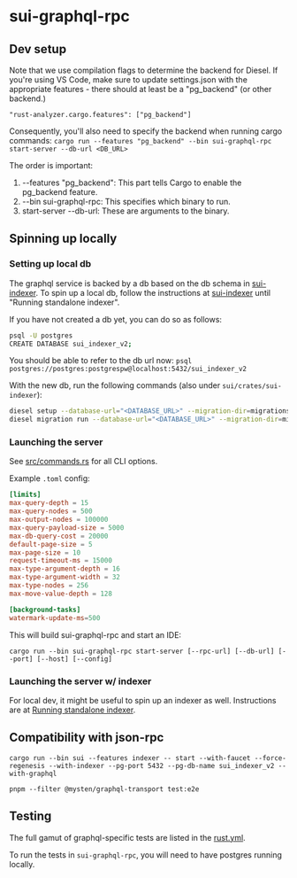 # sui-graphql-rpc

## Dev setup
Note that we use compilation flags to determine the backend for Diesel. If you're using VS Code, make sure to update settings.json with the appropriate features - there should at least be a "pg_backend" (or other backend.)
```
"rust-analyzer.cargo.features": ["pg_backend"]
```
Consequently, you'll also need to specify the backend when running cargo commands:
```cargo run --features "pg_backend" --bin sui-graphql-rpc start-server --db-url <DB_URL>```

The order is important:
1. --features "pg_backend": This part tells Cargo to enable the pg_backend feature.
2. --bin sui-graphql-rpc: This specifies which binary to run.
3. start-server --db-url: These are arguments to the binary.

## Spinning up locally

### Setting up local db

The graphql service is backed by a db based on the db schema in [sui-indexer](../sui-indexer/src/schema.rs). To spin up a local db, follow the instructions at [sui-indexer](../sui-indexer/README.md) until "Running standalone indexer".

If you have not created a db yet, you can do so as follows:
```sh
psql -U postgres
CREATE DATABASE sui_indexer_v2;
```

You should be able to refer to the db url now:
`psql postgres://postgres:postgrespw@localhost:5432/sui_indexer_v2`

With the new db, run the following commands (also under `sui/crates/sui-indexer`):

```sh
diesel setup --database-url="<DATABASE_URL>" --migration-dir=migrations
diesel migration run --database-url="<DATABASE_URL>" --migration-dir=migrations
```

### Launching the server
See [src/commands.rs](src/commands.rs) for all CLI options.

Example `.toml` config:
```toml
[limits]
max-query-depth = 15
max-query-nodes = 500
max-output-nodes = 100000
max-query-payload-size = 5000
max-db-query-cost = 20000
default-page-size = 5
max-page-size = 10
request-timeout-ms = 15000
max-type-argument-depth = 16
max-type-argument-width = 32
max-type-nodes = 256
max-move-value-depth = 128

[background-tasks]
watermark-update-ms=500
```

This will build sui-graphql-rpc and start an IDE:
```
cargo run --bin sui-graphql-rpc start-server [--rpc-url] [--db-url] [--port] [--host] [--config]
```

### Launching the server w/ indexer
For local dev, it might be useful to spin up an indexer as well. Instructions are at [Running standalone indexer](../sui-indexer/README.md#running-standalone-indexer).

## Compatibility with json-rpc

`cargo run --bin sui --features indexer -- start --with-faucet --force-regenesis --with-indexer --pg-port 5432 --pg-db-name sui_indexer_v2 --with-graphql`

`pnpm --filter @mysten/graphql-transport test:e2e`

## Testing
The full gamut of graphql-specific tests are listed in the [rust.yml](../../.github/workflows/rust.yml).

To run the tests in `sui-graphql-rpc`, you will need to have postgres running locally.
